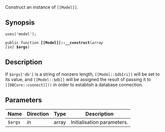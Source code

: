 Construct an instance of `[[Model]]`.

## Synopsis

<code>uses('model');</code>

<code>public function <b>[[Model]]::__construct</b>(<i>array</i> <i>[in]</i> <b>$args</b>)</code>

## Description

If `$args['db']` is a string of nonzero length, `[[Model::$dbIri]]` will be
set to its value, and `[[Model::$db]]` will be assigned the result of passing
it to `[[DBCore::connect]]()` in order to establish a database connection.

## Parameters

<table>
  <thead>
    <tr>
      <th>Name</th>
      <th>Direction</th>
      <th>Type</th>
      <th>Description</th>
    </tr>
  </thead>
  <tbody>
    <tr>
      <td><code>$args</code>
      <td><i>in</i></td>
      <td>array</td>
      <td>
Initialisation parameters.
      </td>
    </tr>
  </tbody>
</table>

